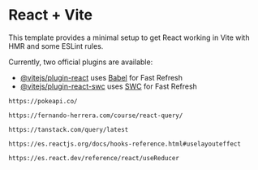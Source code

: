 # React + Vite

This template provides a minimal setup to get React working in Vite with HMR and some ESLint rules.

Currently, two official plugins are available:

- [@vitejs/plugin-react](https://github.com/vitejs/vite-plugin-react/blob/main/packages/plugin-react/README.md) uses [Babel](https://babeljs.io/) for Fast Refresh
- [@vitejs/plugin-react-swc](https://github.com/vitejs/vite-plugin-react-swc) uses [SWC](https://swc.rs/) for Fast Refresh

`https://pokeapi.co/`

`https://fernando-herrera.com/course/react-query/`

`https://tanstack.com/query/latest`

`https://es.reactjs.org/docs/hooks-reference.html#uselayouteffect`

`https://es.react.dev/reference/react/useReducer`